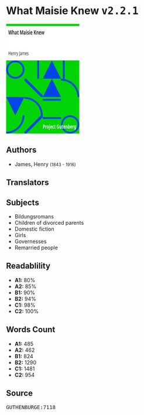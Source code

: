 # What Maisie Knew <kbd>v2.2.1</kbd>

![](./cover.medium.jpg "")

## Authors


 - James, Henry <small>(1843 - 1916)</small>

## Translators



## Subjects


 - Bildungsromans
 - Children of divorced parents
 - Domestic fiction
 - Girls
 - Governesses
 - Remarried people

## Readablility


 - **A1:** 80%
 - **A2:** 85%
 - **B1:** 90%
 - **B2:** 94%
 - **C1:** 98%
 - **C2:** 100%

## Words Count


 - **A1:** 485
 - **A2:** 462
 - **B1:** 824
 - **B2:** 1290
 - **C1:** 1481
 - **C2:** 954

## Source


<kbd>GUTHENBURGE:7118</kbd>
